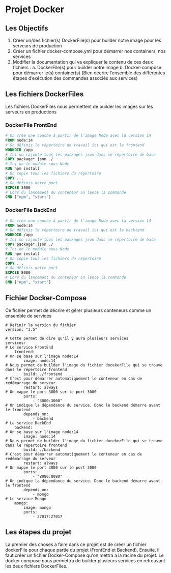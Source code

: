 # Projet Docker

## Les Objectifs

1. Créer un/des fichier(s) DockerFile(s) pour builder notre image pour les serveurs de production
2. Créer un fichier docker-compose.yml pour démarrer nos containers, nos services
3. Modifier la documentation qui va expliquer le contenu de ces deux fichiers :
  a. DockerFile(s) pour builder notre image
  b. Docker-compose pour démarrer le(s) container(s) (Bien décrire l’ensemble des différentes étapes d’exécution des commandes associés aux services)

## Les fichiers DockerFiles

Les fichiers DockerFiles nous permettent de builder les images sur les serveurs en productions

### DockerFile FrontEnd

```dockerfile
# On crée une couche à partir de l'image Node avec la version 14
FROM node:14
# On définis le répertoire de travail ici qui est le frontend
WORKDIR /app
# Ici on rajoute tous les packages json dans le répertoire de base
COPY package*.json ./
# Ici on le module sous Node
RUN npm install
# On copie tous les fichiers du répertoire
COPY . .
# On définis notre port
EXPOSE 3000
# Lors du lancement du conteneur on lance la commande
CMD ["npm", "start"]
```

### DockerFile BackEnd

```dockerfile
# On crée une couche à partir de l'image Node avec la version 14
FROM node:14
# On définis le répertoire de travail ici qui est le backtend
WORKDIR /app
# Ici on rajoute tous les packages json dans le répertoire de base
COPY package*.json ./
# Ici on le module sous Node
RUN npm install
# On copie tous les fichiers du répertoire
COPY . .
# On définis notre port
EXPOSE 8080
# Lors du lancement du conteneur on lance la commande
CMD ["npm", "start"]
```

## Fichier Docker-Compose

Ce fichier permet de décrire et gérer plusieurs conteneurs comme un ensemble de services

```docker-compose
# Definir la version du fichier
version: "3.5"

# Cette permet de dire qu'il y aura plusieurs services
services:
# Le service FrontEnd
    frontend:
# On se base sur l'image node:14
        image: node:14
# Nous permet de builder l'image du fichier docekerFile qui se trouve dans le répertoire frontend
        build: ./frontend
# C'est pour démarrer automatiquement le conteneur en cas de redémarrage du serveur
        restart: always
# On mappe le port 3000 sur le port 3000
        ports:
            - "3000:3000"
# On indique la dépendance du service. Donc le backend démarre avant le frontend
        depends_on: 
            - backend
# Le service BackEnd
    backend:
# On se base sur l'image node:14
        image: node:14
# Nous permet de builder l'image du fichier docekerFile qui se trouve dans le répertoire frontend
        build: ./backend
# C'est pour démarrer automatiquement le conteneur en cas de redémarrage du serveur
        restart: always
# On mappe le port 3000 sur le port 3000
        ports:
            - "8080:8080"
# On indique la dépendance du service. Donc le backend démarre avant le frontend
        depends_on:
            - mongo
# Le service Mongo
    mongo:
        image: mongo
        ports:
            - 27017:27017
```

## Les étapes du projet

La premier des choses a faire dans ce projet est de créer un fichier dockerFile pour chaque partie du projet (FrontEnd et Backend). Ensuite, il faut créer un fichier Docker-Compose qu'on mettra a la racine du projet. Le docker compose nous permettra de builder plusieurs services en retrouvant les deux fichiers DockerFiles.
